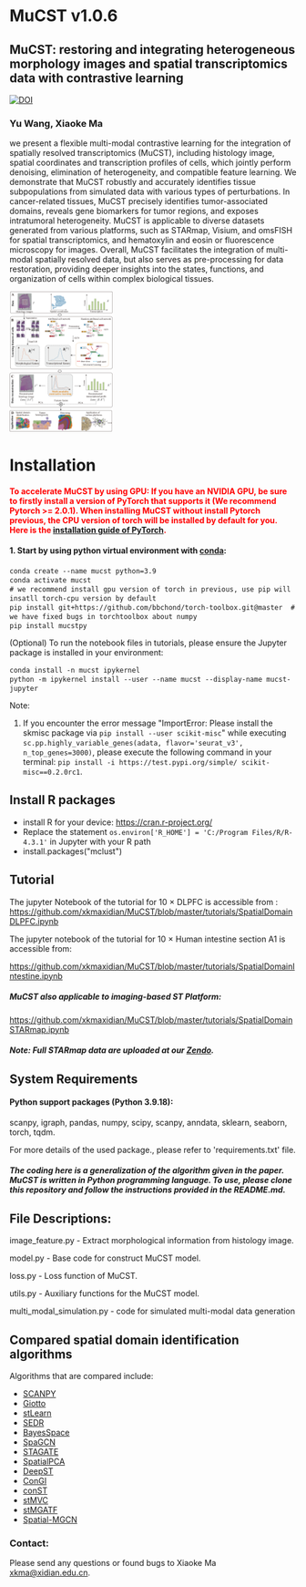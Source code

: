 # MuCST v1.0.6

## MuCST: restoring and integrating heterogeneous morphology images and spatial transcriptomics data with contrastive learning

[![DOI](https://zenodo.org/badge/DOI/10.5281/zenodo.10627683.svg)](https://doi.org/10.5281/zenodo.10627683)
###  Yu Wang, Xiaoke Ma

we present a flexible multi-modal contrastive learning for the integration of spatially resolved transcriptomics (MuCST), including histology image, spatial coordinates and transcription profiles of cells, which jointly perform denoising, elimination of heterogeneity, and compatible feature learning. We demonstrate that MuCST robustly and accurately identifies tissue subpopulations from simulated data with various types of perturbations. In cancer-related tissues, MuCST precisely identifies tumor-associated domains, reveals gene biomarkers for tumor regions, and exposes intratumoral heterogeneity. MuCST is applicable to diverse datasets generated from various platforms, such as STARmap, Visium, and omsFISH for spatial transcriptomics, and hematoxylin and eosin or fluorescence microscopy for images. Overall, MuCST facilitates the integration of multi-modal spatially resolved data, but also serves as pre-processing for data restoration, providing deeper insights into the states, functions, and organization of cells within complex biological tissues.

<img src="docs\MuCST-main.png" alt="\0." style="zoom:24%;" />

# Installation

#### <font color='red'>To accelerate MuCST by using GPU: If you have an NVIDIA GPU, be sure to firstly install a version of PyTorch that supports it (We recommend Pytorch >= 2.0.1). When installing MuCST without install Pytorch previous, the CPU version of torch will be installed by default for you. Here is the [installation guide of PyTorch](https://pytorch.org/get-started/locally/).</font>

#### 1. Start by using python virtual environment with [conda](https://anaconda.org/):

```
conda create --name mucst python=3.9
conda activate mucst
# we recommend install gpu version of torch in previous, use pip will insatll torch-cpu version by default
pip install git+https://github.com/bbchond/torch-toolbox.git@master  # we have fixed bugs in torchtoolbox about numpy
pip install mucstpy
```

(Optional) To run the notebook files in tutorials, please ensure the Jupyter package is installed in your environment:

```
conda install -n mucst ipykernel
python -m ipykernel install --user --name mucst --display-name mucst-jupyter
```

Note: 

1. If you encounter the error message "ImportError: Please install the skmisc package via `pip install --user scikit-misc`" while executing `sc.pp.highly_variable_genes(adata, flavor='seurat_v3', n_top_genes=3000)`, please execute the following command in your terminal: `pip install -i https://test.pypi.org/simple/ scikit-misc==0.2.0rc1`.



## Install R packages

* install R for your device: https://cran.r-project.org/
* Replace the statement `os.environ['R_HOME'] = 'C:/Program Files/R/R-4.3.1'` in Jupyter with your R path
* install.packages("mclust")

## Tutorial

The jupyter Notebook of the tutorial for 10 × DLPFC is accessible from :
https://github.com/xkmaxidian/MuCST/blob/master/tutorials/SpatialDomainDLPFC.ipynb

The jupyter notebook of the tutorial for 10 $\times$ Human intestine section A1 is accessible from:

https://github.com/xkmaxidian/MuCST/blob/master/tutorials/SpatialDomainIntestine.ipynb

##### MuCST also applicable to imaging-based ST Platform:

https://github.com/xkmaxidian/MuCST/blob/master/tutorials/SpatialDomainSTARmap.ipynb

##### Note: Full STARmap data are uploaded at our [Zendo](https://zenodo.org/records/10627683).



## System Requirements

#### Python support packages  (Python 3.9.18): 

scanpy, igraph, pandas, numpy, scipy, scanpy, anndata, sklearn, seaborn, torch, tqdm.

For more details of the used package., please refer to 'requirements.txt' file.

##### The coding here is a generalization of the algorithm given in the paper. MuCST is written in Python programming language. To use, please clone this repository and follow the instructions provided in the README.md.



## File Descriptions:

image_feature.py - Extract morphological information from histology image.

model.py - Base code for construct MuCST model.

loss.py - Loss function of MuCST.

utils.py - Auxiliary functions for the MuCST model.

multi_modal_simulation.py - code for simulated multi-modal data generation 

## Compared spatial domain identification algorithms

Algorithms that are compared include: 

* [SCANPY](https://github.com/scverse/scanpy-tutorials)
* [Giotto](https://github.com/drieslab/Giotto)
* [stLearn](https://github.com/BiomedicalMachineLearning/stLearn)
* [SEDR](https://github.com/JinmiaoChenLab/SEDR/)
* [BayesSpace](https://github.com/edward130603/BayesSpace)
* [SpaGCN](https://github.com/jianhuupenn/SpaGCN)
* [STAGATE](https://github.com/zhanglabtools/STAGATE)
* [SpatialPCA](https://github.com/shangll123/SpatialPCA)
* [DeepST](https://github.com/JiangBioLab/DeepST)
* [ConGI](https://github.com/biomed-AI/ConGI)
* [conST](https://github.com/ys-zong/conST)
* [stMVC](https://github.com/cmzuo11/stMVC)
* [stMGATF](https://github.com/liying-1028/stMGATF)
* [Spatial-MGCN](https://github.com/cs-wangbo/Spatial-MGCN/tree/master)

### Contact:

Please send any questions or found bugs to Xiaoke Ma [xkma@xidian.edu.cn](mailto:xkma@xidian.edu.cn).
